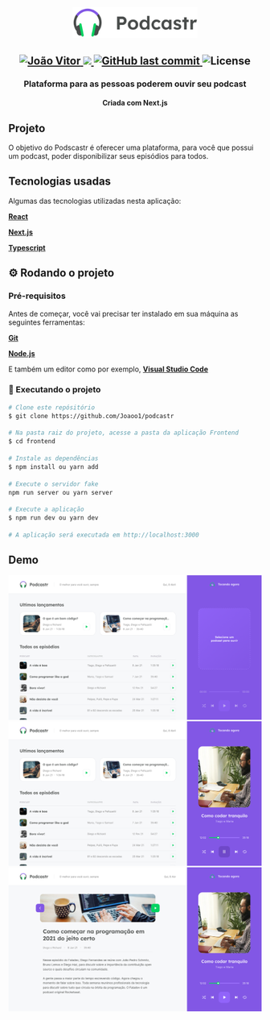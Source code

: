 <p align="center">
    <img src="./demo/Logo.png" width="250px" />
</p>

<h2 align="center">	
   <a href="https://www.linkedin.com/in/jo%C3%A3oo-vitor" target="blank">
      <img alt="João Vitor" src="https://img.shields.io/badge/-João Vitor-8257E5?style=flat&logo=Linkedin&logoColor=white" />
   </a>

  <a href="https://nextlevelweek.com/episodios/omnistack/edicao/2">
    <img src="https://img.shields.io/badge/Podcastr-NLW 5.0-8257E5?logo=data:image/png;base64,iVBORw0KGgoAAAANSUhEUgAAABAAAAAQCAMAAAAoLQ9TAAAALVBMVEVHcExxWsF0XMJzXMJxWcFsUsD///9jRrzY0u6Xh9Gsn9n39fyMecy0qd2bjNJWBT0WAAAABHRSTlMA2Do606wF2QAAAGlJREFUGJVdj1cWwCAIBLEsRU3uf9xobDH8+GZwUYi8i6ucJwrxKE+7D0G9Q4vlYqtmCSjndr4CgCgzlyFgfKfKCVO0LrPKjmiqMxGXkJwNnXskqWG+1oSM+BSwD8f29YLNjvx/OQrn+g99oQSoNmt3PgAAAABJRU5ErkJggg=="></img>
  </a>
  <a href="https://github.com/Joaoo1/podcastr/commits/master">
    <img alt="GitHub last commit" src="https://img.shields.io/github/last-commit/Joaoo1/podcastr?color=8257F5">
  </a> 
  <img alt="License" src="https://img.shields.io/badge/license-MIT-8257E5">
</h2>


<h3 align="center">Plataforma para as pessoas poderem ouvir seu podcast</h3>

<h4 align="center"> Criada com Next.js</h4>

## Projeto

O objetivo do Podscastr é oferecer uma plataforma, para você que possui um podcast, poder disponibilizar seus episódios para todos.

## Tecnologias usadas
Algumas das tecnologias utilizadas nesta aplicação:

**[React](https://pt-br.reactjs.org)**

**[Next.js](https://nextjs.org/)**

**[Typescript](https://www.typescriptlang.org/)**

## ⚙ Rodando o projeto

### Pré-requisitos

Antes de começar, você vai precisar ter instalado em sua máquina as seguintes ferramentas:

**[Git](https://git-scm.com)**

**[Node.js](https://nodejs.org)**

E também um editor como por exemplo, **[Visual Studio Code](https://code.visualstudio.com)**

### 🧭 Executando o projeto

```bash
# Clone este repósitório
$ git clone https://github.com/Joaoo1/podcastr

# Na pasta raiz do projeto, acesse a pasta da aplicação Frontend
$ cd frontend

# Instale as dependências
$ npm install ou yarn add

# Execute o servidor fake
npm run server ou yarn server

# Execute a aplicação
$ npm run dev ou yarn dev

# A aplicação será executada em http://localhost:3000
```

## Demo

![Alt text](/demo/Home-not-playing.png "Página inicial (Nada tocando)")
![Alt text](/demo/Home.png "Página inicial")
![Alt text](/demo/info.png "Informações sobre um episódio")

